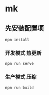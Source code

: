 # mk

## 先安装配置项
```
npm install
```

### 开发模式 热更新
```
npm run serve
```

### 生产模式 压缩
```
npm run build

